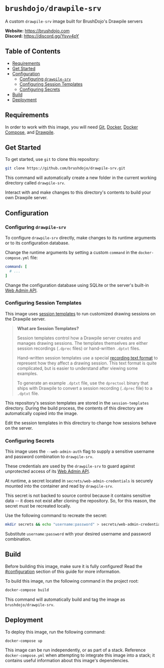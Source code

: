 # `brushdojo/drawpile-srv`

A custom `drawpile-srv` image built for BrushDojo's Drawpile servers

**Website:** https://brushdojo.com  
**Discord:** https://discord.gg/Ysvv4pY


## Table of Contents

- [Requirements](#requirements)
- [Get Started](#get-started)
- [Configuration](#configuration)
  - [Configuring `drawpile-srv`](#configuring-drawpile-srv)
  - [Configuring Session Templates](#configuring-session-templates)
  - [Configuring Secrets](#configuring-secrets)
- [Build](#build)
- [Deployment](#deployment)


## Requirements

In order to work with this image, you will need 
[Git](https://git-scm.com/), 
[Docker](https://www.docker.com/), 
[Docker Compose](https://docs.docker.com/compose/), 
and 
[Drawpile](https://drawpile.net/).


## Get Started

To get started, use `git` to clone this repository:

```sh
git clone https://github.com/brushdojo/drawpile-srv.git
```

This command will automatically create a new folder in the current working 
directory called `drawpile-srv`.

Interact with and make changes to this directory's contents to build your own 
Drawpile server.


## Configuration


### Configuring `drawpile-srv`

To configure `drawpile-srv` directly, make changes to its runtime arguments or 
to its configuration database.

Change the runtime arguments by setting a custom `command` in the 
`docker-compose.yml` file:

```yml
command: [
  # ...
]
```

Change the configuration database using SQLite or the server's built-in 
[Web Admin API](https://github.com/drawpile/Drawpile/blob/master/doc/server-api.md).


### Configuring Session Templates

This image uses 
[session templates](https://github.com/drawpile/website/blob/master/templates/pages/help/server.html#L320) 
to run customized drawing sessions on the Drawpile server.

> **What are Session Templates?**
>
> Session templates control how a Drawpile server creates and manages drawing 
sessions. The templates themselves are either session recordings (`.dprec` 
files) or hand-written `.dptxt` files.
>
> Hand-written session templates use a special 
[recording text format](https://github.com/drawpile/Drawpile/blob/master/doc/textloader.md) 
to represent how they affect a drawing session. This text format is quite 
complicated, but is easier to understand after viewing some examples.
>
> To generate an example `.dptxt` file, use the `dprectool` binary that ships 
with Drawpile to convert a session recording (`.dprec` file) to a `.dptxt` file.

This repository's session templates are stored in the `session-templates` 
directory. During the build process, the contents of this directory are 
automatically copied into the image.

Edit the session templates in this directory to change how sessions behave on 
the server.

### Configuring Secrets

This image uses the `--web-admin-auth` flag to supply a sensitive username and 
password combination to `drawpile-srv`. 

These credentials are used by the `drawpile-srv` to guard against unprotected 
access of its
[Web Admin API](https://github.com/drawpile/Drawpile/blob/master/doc/server-api.md).

At runtime, a secret located in `secrets/web-admin-credentials` is securely 
mounted into the container and read by `drawpile-srv`.

This secret is not backed to source control because it contains sensitive data 
-- it does not exist after cloning the repository. So, for this reason, the 
secret must be recreated locally.

Use the following command to recreate the secret:

```sh
mkdir secrets && echo "username:password" > secrets/web-admin-credentials
```

Substitute `username:password` with your desired username and password 
combination.

## Build

Before building this image, make sure it is fully configured!  Read the 
[#configuration](#configuration) section of this guide for more information.

To build this image, run the following command in the project root:

```sh
docker-compose build
```

This command will automatically build and tag the image as 
`brushdojo/drawpile-srv`.

## Deployment

To deploy this image, run the following command:

```sh
docker-compose up
```

This image can be run independently, or as part of a stack. Reference 
`docker-compose.yml` when attempting to integrate this image into a stack; 
it contains useful information about this image's dependencies.

